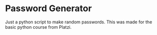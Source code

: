 # Password Generator
Just a python script to make random passwords. 
This was made for the basic python course from Platzi.